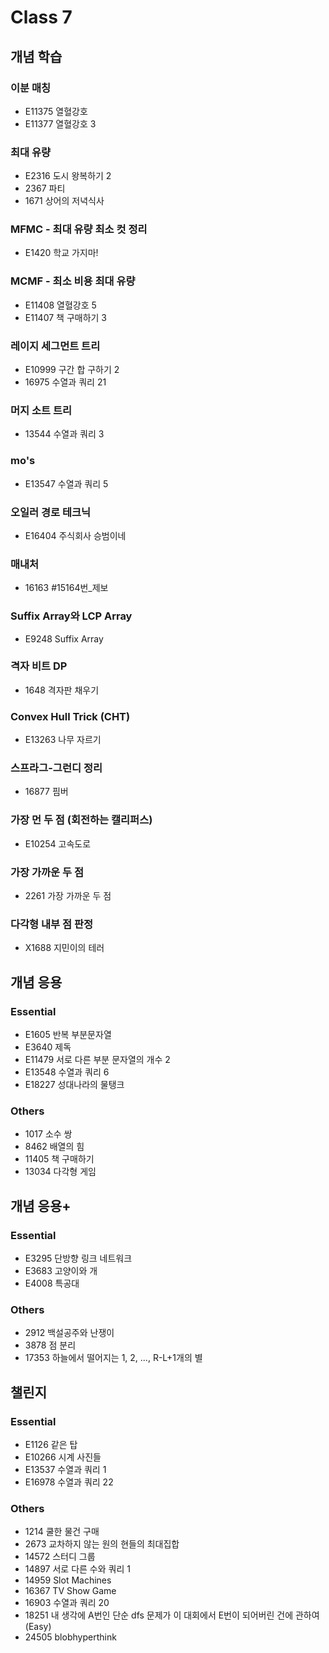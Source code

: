 # Class 7

## 개념 학습

### 이분 매칭

- E11375	열혈강호
- E11377	열혈강호 3

### 최대 유량

- E2316	도시 왕복하기 2
- 2367	파티
- 1671	상어의 저녁식사

### MFMC - 최대 유량 최소 컷 정리

- E1420	학교 가지마!

### MCMF - 최소 비용 최대 유량

- E11408	열혈강호 5
- E11407	책 구매하기 3

### 레이지 세그먼트 트리

- E10999	구간 합 구하기 2
- 16975	수열과 쿼리 21

### 머지 소트 트리

- 13544	수열과 쿼리 3

### mo's

- E13547	수열과 쿼리 5

### 오일러 경로 테크닉

- E16404	주식회사 승범이네

### 매내처

- 16163	#15164번_제보

### Suffix Array와 LCP Array

- E9248	Suffix Array

### 격자 비트 DP

- 1648	격자판 채우기

### Convex Hull Trick (CHT)

- E13263	나무 자르기

### 스프라그-그런디 정리

- 16877	핌버

### 가장 먼 두 점 (회전하는 캘리퍼스)

- E10254	고속도로

### 가장 가까운 두 점

- 2261	가장 가까운 두 점

### 다각형 내부 점 판정

- X1688	지민이의 테러

## 개념 응용

### Essential

- E1605	반복 부분문자열
- E3640	제독
- E11479	서로 다른 부분 문자열의 개수 2
- E13548	수열과 쿼리 6
- E18227	성대나라의 물탱크

### Others

- 1017	소수 쌍
- 8462	배열의 힘
- 11405	책 구매하기
- 13034	다각형 게임

## 개념 응용+

### Essential

- E3295	단방향 링크 네트워크
- E3683	고양이와 개
- E4008	특공대

### Others

- 2912	백설공주와 난쟁이
- 3878	점 분리
- 17353	하늘에서 떨어지는 1, 2, ..., R-L+1개의 별

## 챌린지

### Essential

- E1126	같은 탑
- E10266	시계 사진들
- E13537	수열과 쿼리 1
- E16978	수열과 쿼리 22

### Others

- 1214	쿨한 물건 구매
- 2673	교차하지 않는 원의 현들의 최대집합
- 14572	스터디 그룹
- 14897	서로 다른 수와 쿼리 1
- 14959	Slot Machines
- 16367	TV Show Game
- 16903	수열과 쿼리 20
- 18251	내 생각에 A번인 단순 dfs 문제가 이 대회에서 E번이 되어버린 건에 관하여
  (Easy)
- 24505	blobhyperthink
